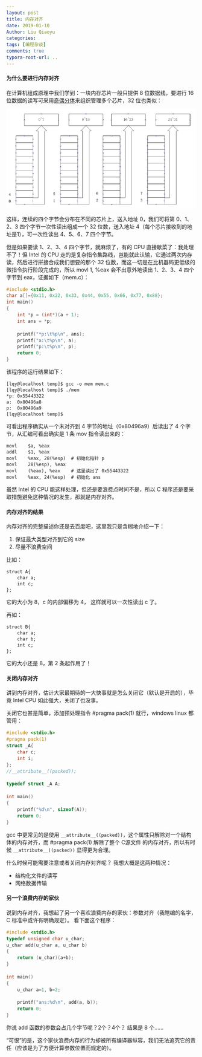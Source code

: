 ```yaml
---
layout: post
title: 内存对齐
date: 2019-01-10
Author: Liu Qiaoyu
categories: 
tags: [编程杂谈]
comments: true
typora-root-url: ..
---
```


#### 为什么要进行内存对齐

在计算机组成原理中我们学到：一块内存芯片一般只提供 8 位数据线，要进行 16 位数据的读写可采用<a target="_blank" href="http://baike.baidu.com/view/1881700.htm">奇偶分体</a>来组织管理多个芯片，32 位也类似：

![align](/images/2019-01-10-align/1.jpg)

这样，连续的四个字节会分布在不同的芯片上，送入地址 0，我们可将第 0、1、2、3 四个字节一次性读出组成一个 32 位数，送入地址 4（每个芯片接收到的地址是1），可一次性读出 4、5、6、7 四个字节。

但是如果要读 1、2、3、4 四个字节，就麻烦了，有的 CPU 直接歇菜了：我处理不了！但 Intel 的 CPU 走的是复杂指令集路线，岂能就此认输，它通过两次内存读，然后进行拼接合成我们想要的那个 32 位数，而这一切是在比机器码更低级的微指令执行阶段完成的，所以 movl 1, %eax 会不出意外地读出 1、2、3、4 四个字节到 eax，证据如下（mem.c）：

```c
#include <stdio.h>
char a[]={0x11, 0x22, 0x33, 0x44, 0x55, 0x66, 0x77, 0x88};
int main()
{
	int *p = (int*)(a + 1);
	int ans = *p;
	
	printf("*p:\t%p\n", ans);
	printf("a:\t%p\n", a);
	printf("p:\t%p\n", p);
	return 0;
}
```
该程序的运行结果如下：

	[lqy@localhost temp]$ gcc -o mem mem.c
	[lqy@localhost temp]$ ./mem
	*p:	0x55443322
	a:	0x80496a8
	p:	0x80496a9
	[lqy@localhost temp]$ 

可看出程序确实从一个未对齐到 4 字节的地址（0x80496a9）后读出了 4 个字节，从汇编可看出确实是 1 条 mov 指令读出来的：

	movl	$a, %eax
	addl	$1, %eax
	movl	%eax, 28(%esp)	# 初始化指针 p
	movl	28(%esp), %eax
	movl	(%eax), %eax	# 这里读出了 0x55443322
	movl	%eax, 24(%esp)	# 初始化 ans

虽然 Intel 的 CPU 能这样处理，但还是要浪费点时间不是，所以 C 程序还是要采取措施避免这种情况的发生，那就是内存对齐。

#### 内存对齐的结果

内存对齐的完整描述你还是去百度吧，这里我只是含糊地介绍一下：

1. 保证最大类型对齐到它的 size
2. 尽量不浪费空间

比如：

	struct A{
		char a;
		int c;
	};

它的大小为 8，c 的内部偏移为 4，
这样就可以一次性读出 c 了。

再如：

	struct B{
		char a;
		char b;
		int c;
	};

它的大小还是 8，第 2 条起作用了！

#### 关闭内存对齐

讲到内存对齐，估计大家最期待的一大快事就是怎么关闭它（默认是开启的），毕竟 Intel CPU 如此强大，关闭了也没事。

关闭它也甚是简单，添加预处理指令 #pragma pack(1) 就行，windows linux 都管用：

```c
#include <stdio.h>
#pragma pack(1)
struct _A{
    char c;
    int i;
};
//__attribute__((packed));

typedef struct _A A;

int main()
{
	printf("%d\n", sizeof(A));
	return 0;
}
```
gcc 中更常见的是使用 `__attribute__((packed))`，这个属性只解除对一个结构体的内存对齐，而 #pragma pack(1) 解除了整个 C源文件 的内存对齐，所以有时候 `__attribute__((packed))` 显得更为合理。

什么时候可能需要注意或者关闭内存对齐呢？
我想大概是这两种情况：

* 结构化文件的读写
* 网络数据传输

#### 另一个浪费内存的家伙

说到内存对齐，我想起了另一个喜欢浪费内存的家伙：参数对齐（我瞎编的名字，C 标准中或许有明确规定）。
看下面这个程序：

```c
#include <stdio.h>
typedef unsigned char u_char;
u_char add(u_char a, u_char b)
{
	return (u_char)(a+b);
}

int main()
{
	u_char a=1, b=2;
	
	printf("ans:%d\n", add(a, b));
	return 0;
}
```
你说 add 函数的参数会占几个字节呢？2个？4个？
结果是 8 个……

“可恨”的是，这个家伙浪费内存的行为却被所有编译器纵容，我们无法追究它的责任（应该是为了方便计算参数位置而规定的）。
